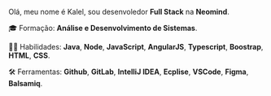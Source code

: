 Olá, meu nome é Kalel, sou desenvoledor <strong>Full Stack</strong> na <strong>Neomind</strong>.

🎓 Formação: <strong> Análise e Desenvolvimento de Sistemas</strong>.

🐱‍👤 Habilidades: <strong> Java</strong>,  <strong> Node</strong>, <strong> JavaScript</strong>, <strong> AngularJS</strong>, <strong> Typescript</strong>, <strong> Boostrap</strong>, <strong> HTML</strong>, <strong> CSS</strong>. 

🛠️ Ferramentas: <strong> Github</strong>, <strong> GitLab</strong>, <strong> IntelliJ IDEA</strong>, <strong> Ecplise</strong>, <strong> VSCode</strong>, <strong> Figma</strong>, <strong>Balsamiq</strong>.
